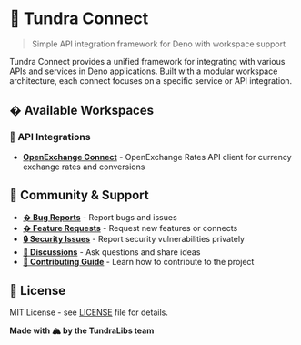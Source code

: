 # 🔗 Tundra Connect

> Simple API integration framework for Deno with workspace support

Tundra Connect provides a unified framework for integrating with various APIs and services in Deno applications. Built with a modular workspace architecture, each connect focuses on a specific service or API integration.

## � Available Workspaces

### 🔗 API Integrations

- **[OpenExchange Connect](./openexchange/README.md)** - OpenExchange Rates API client for currency exchange rates and conversions

## 🤝 Community & Support

- **[� Bug Reports](https://github.com/TundraSoft/tundra-connect/issues/new?assignees=&labels=bug&template=bug_report.md&title=)** - Report bugs and issues
- **[� Feature Requests](https://github.com/TundraSoft/tundra-connect/issues/new?assignees=&labels=enhancement&template=feature_request.md&title=)** - Request new features or connects
- **[🔒 Security Issues](https://github.com/TundraSoft/tundra-connect/security/advisories/new)** - Report security vulnerabilities privately
- **[💬 Discussions](https://github.com/TundraSoft/tundra-connect/discussions)** - Ask questions and share ideas
- **[📖 Contributing Guide](./CONTRIBUTING.md)** - Learn how to contribute to the project

## 📄 License

MIT License - see [LICENSE](LICENSE) file for details.

**Made with 🏔️ by the TundraLibs team**

